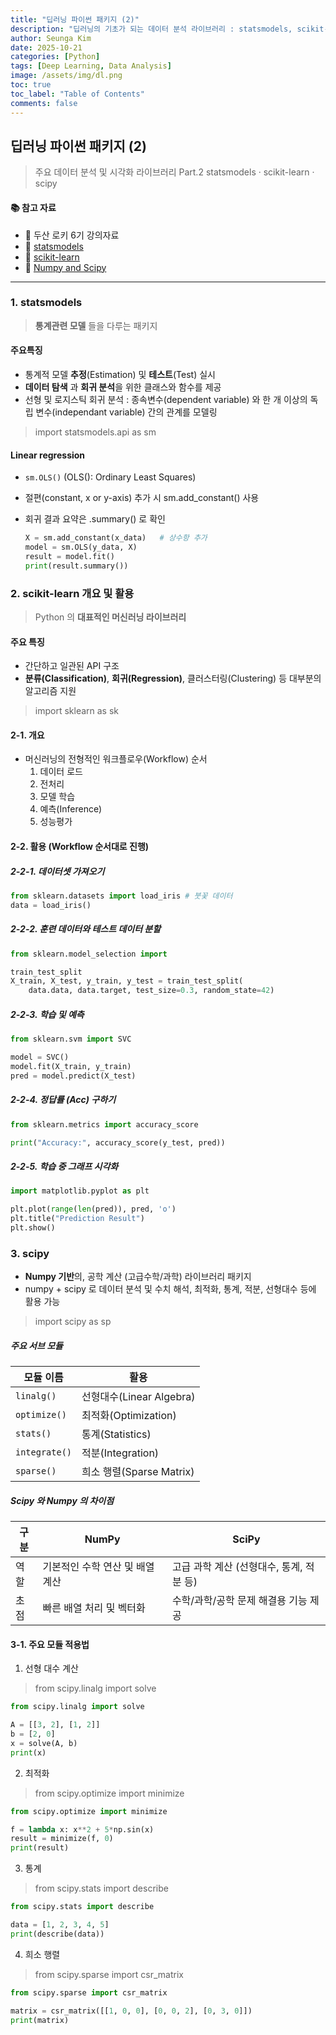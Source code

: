 ```yaml
---
title: "딥러닝 파이썬 패키지 (2)"
description: "딥러닝의 기초가 되는 데이터 분석 라이브러리 : statsmodels, scikit-learn, scipy 개요와 활용 방법을 정리한 노트 - (중)"
author: Seunga Kim
date: 2025-10-21
categories: [Python]
tags: [Deep Learning, Data Analysis]
image: /assets/img/dl.png
toc: true
toc_label: "Table of Contents"
comments: false
---
```


## 딥러닝 파이썬 패키지 (2)
> 주요 데이터 분석 및 시각화 라이브러리 Part.2
> statsmodels · scikit-learn · scipy

#### 📚 참고 자료

- 🔗 두산 로키 6기 강의자료
- 🔗 [statsmodels](https://www.statsmodels.org/stable/index.html)  
- 🔗 [scikit-learn](https://scikit-learn.org/stable/)
- 🔗 [Numpy and Scipy](https://docs.scipy.org/doc/)

---

### 1. statsmodels

> **통계관련 모델** 들을 다루는 패키지

#### 주요특징
- 통계적 모델 **추정**(Estimation) 및 **테스트**(Test) 실시
- **데이터 탐색** 과 **회귀 분석**을 위한 클래스와 함수를 제공
- 선형 및 로지스틱 회귀 분석 : 종속변수(dependent variable) 와 한 개 이상의 독립 변수(independant variable) 간의 관계를 모델링

> import statsmodels.api as sm

#### Linear regression
- `sm.OLS()` (OLS(): Ordinary Least Squares)
- 절편(constant, x or y-axis) 추가 시 sm.add_constant() 사용
- 회귀 결과 요약은 .summary() 로 확인

    ```python
    X = sm.add_constant(x_data)   # 상수항 추가
    model = sm.OLS(y_data, X)
    result = model.fit()
    print(result.summary())
    ```

### 2. scikit-learn 개요 및 활용
> Python 의 **대표적인 머신러닝 라이브러리**

#### 주요 특징
- 간단하고 일관된 API 구조
- **분류(Classification)**, **회귀(Regression)**, 클러스터링(Clustering) 등 대부분의 알고리즘 지원

> import sklearn as sk

#### 2-1. 개요
- 머신러닝의 전형적인 워크플로우(Workflow) 순서
    1. 데이터 로드
    2. 전처리
    3. 모델 학습
    4. 예측(Inference)
    5. 성능평가

#### 2-2. 활용 (Workflow 순서대로 진행)
##### 2-2-1. 데이터셋 가져오기

```python
from sklearn.datasets import load_iris # 붓꽃 데이터
data = load_iris()
```

##### 2-2-2. 훈련 데이터와 테스트 데이터 분할

```python
from sklearn.model_selection import 

train_test_split
X_train, X_test, y_train, y_test = train_test_split(
    data.data, data.target, test_size=0.3, random_state=42)
```

##### 2-2-3. 학습 및 예측

```python
from sklearn.svm import SVC

model = SVC()
model.fit(X_train, y_train)
pred = model.predict(X_test)
```

##### 2-2-4. 정답률 (Acc) 구하기

```python
from sklearn.metrics import accuracy_score

print("Accuracy:", accuracy_score(y_test, pred))

```

##### 2-2-5. 학습 중 그래프 시각화

```python
import matplotlib.pyplot as plt

plt.plot(range(len(pred)), pred, 'o')
plt.title("Prediction Result")
plt.show()
```


### 3. scipy
- **Numpy 기반**의, 공학 계산 (고급수학/과학) 라이브러리 패키지
- numpy + scipy 로 데이터 분석 및 수치 해석, 최적화, 통계, 적분, 선형대수 등에 활용 가능

> import scipy as sp

##### 주요 서브 모듈

| 모듈 이름      | 활용                   |
| ----------- | -------------------- |
| `linalg()`    | 선형대수(Linear Algebra) |
| `optimize()`  | 최적화(Optimization)    |
| `stats()`     | 통계(Statistics)       |
| `integrate()` | 적분(Integration)      |
| `sparse()`    | 희소 행렬(Sparse Matrix) |


##### Scipy 와 Numpy 의 차이점

| 구분 | NumPy              | SciPy                     |
| -- | ------------------ | ------------------------- |
| 역할 | 기본적인 수학 연산 및 배열 계산 | 고급 과학 계산 (선형대수, 통계, 적분 등) |
| 초점 | 빠른 배열 처리 및 벡터화     | 수학/과학/공학 문제 해결용 기능 제공     |


#### 3-1. 주요 모듈 적용법

1. 선형 대수 계산

> from scipy.linalg import solve

```python
from scipy.linalg import solve

A = [[3, 2], [1, 2]]
b = [2, 0]
x = solve(A, b)
print(x)
```

2. 최적화 

> from scipy.optimize import minimize

```python
from scipy.optimize import minimize

f = lambda x: x**2 + 5*np.sin(x)
result = minimize(f, 0)
print(result)
```

3. 통계

> from scipy.stats import describe

```python
from scipy.stats import describe

data = [1, 2, 3, 4, 5]
print(describe(data))
```

4. 희소 행렬

> from scipy.sparse import csr_matrix

```python
from scipy.sparse import csr_matrix

matrix = csr_matrix([[1, 0, 0], [0, 0, 2], [0, 3, 0]])
print(matrix)
```

